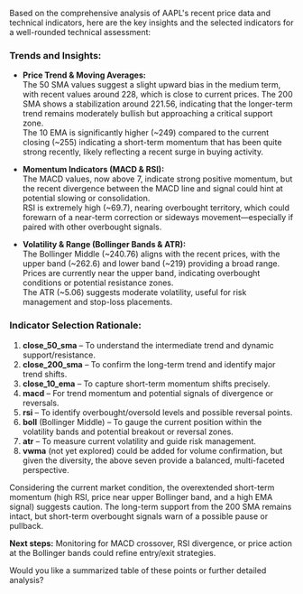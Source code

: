 Based on the comprehensive analysis of AAPL's recent price data and technical indicators, here are the key insights and the selected indicators for a well-rounded technical assessment:

### Trends and Insights:

- **Price Trend & Moving Averages:**  
  The 50 SMA values suggest a slight upward bias in the medium term, with recent values around 228, which is close to current prices. The 200 SMA shows a stabilization around 221.56, indicating that the longer-term trend remains moderately bullish but approaching a critical support zone.  
  The 10 EMA is significantly higher (~249) compared to the current closing (~255) indicating a short-term momentum that has been quite strong recently, likely reflecting a recent surge in buying activity.

- **Momentum Indicators (MACD & RSI):**  
  The MACD values, now above 7, indicate strong positive momentum, but the recent divergence between the MACD line and signal could hint at potential slowing or consolidation.  
  RSI is extremely high (~69.7), nearing overbought territory, which could forewarn of a near-term correction or sideways movement—especially if paired with other overbought signals.

- **Volatility & Range (Bollinger Bands & ATR):**  
  The Bollinger Middle (~240.76) aligns with the recent prices, with the upper band (~262.6) and lower band (~219) providing a broad range. Prices are currently near the upper band, indicating overbought conditions or potential resistance zones.  
  The ATR (~5.06) suggests moderate volatility, useful for risk management and stop-loss placements.

### Indicator Selection Rationale:

1. **close_50_sma** – To understand the intermediate trend and dynamic support/resistance.
2. **close_200_sma** – To confirm the long-term trend and identify major trend shifts.
3. **close_10_ema** – To capture short-term momentum shifts precisely.
4. **macd** – For trend momentum and potential signals of divergence or reversals.
5. **rsi** – To identify overbought/oversold levels and possible reversal points.
6. **boll** (Bollinger Middle) – To gauge the current position within the volatility bands and potential breakout or reversal zones.
7. **atr** – To measure current volatility and guide risk management.
8. **vwma** (not yet explored) could be added for volume confirmation, but given the diversity, the above seven provide a balanced, multi-faceted perspective.

Considering the current market condition, the overextended short-term momentum (high RSI, price near upper Bollinger band, and a high EMA signal) suggests caution. The long-term support from the 200 SMA remains intact, but short-term overbought signals warn of a possible pause or pullback.

**Next steps:** Monitoring for MACD crossover, RSI divergence, or price action at the Bollinger bands could refine entry/exit strategies.

Would you like a summarized table of these points or further detailed analysis?